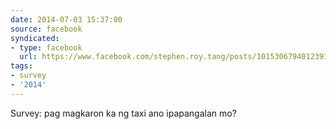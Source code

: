 ```yaml
---
date: 2014-07-03 15:37:00
source: facebook
syndicated:
- type: facebook
  url: https://www.facebook.com/stephen.roy.tang/posts/10153067940123912
tags:
- survey
- '2014'
---
```


Survey: pag magkaron ka ng taxi ano ipapangalan mo?